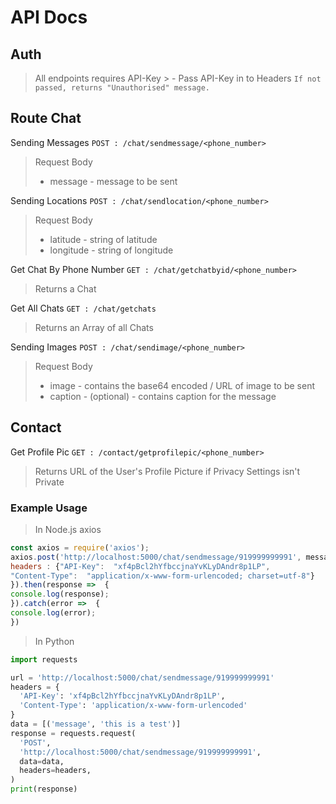 # API Docs
## Auth

> All endpoints requires API-Key
	> - Pass API-Key in to Headers
	 ```If not passed, returns "Unauthorised" message.```
## Route Chat

Sending Messages 
``POST : /chat/sendmessage/<phone_number>``
> Request Body
> - message - message to be sent


Sending Locations
``POST : /chat/sendlocation/<phone_number>``
> Request Body
> - latitude - string of latitude
> - longitude - string of longitude


Get Chat By Phone Number
``GET : /chat/getchatbyid/<phone_number>``
>Returns a Chat

Get All Chats
``GET : /chat/getchats``
>Returns an Array of all Chats


Sending Images
``POST : /chat/sendimage/<phone_number>``
> Request Body
> - image - contains the base64 encoded / URL of image to be sent
> - caption - (optional) - contains caption for the message

## Contact

Get Profile Pic
``GET : /contact/getprofilepic/<phone_number>``
> Returns URL of the User's Profile Picture if Privacy Settings isn't Private


###  Example Usage

> In Node.js axios

```javascript
const axios = require('axios');
axios.post('http://localhost:5000/chat/sendmessage/919999999991', message="this is a test",{
headers : {"API-Key":  "xf4pBcl2hYfbccjnaYvKLyDAndr8p1LP",
"Content-Type":  "application/x-www-form-urlencoded; charset=utf-8"}
}).then(response =>  {
console.log(response);
}).catch(error =>  {
console.log(error);
})
```

> In Python

```python
import requests

url = 'http://localhost:5000/chat/sendmessage/919999999991'
headers = {
  'API-Key': 'xf4pBcl2hYfbccjnaYvKLyDAndr8p1LP',
  'Content-Type': 'application/x-www-form-urlencoded'
}
data = [('message', 'this is a test')]
response = requests.request(
  'POST',
  'http://localhost:5000/chat/sendmessage/919999999991',
  data=data,
  headers=headers,
)
print(response)
```

